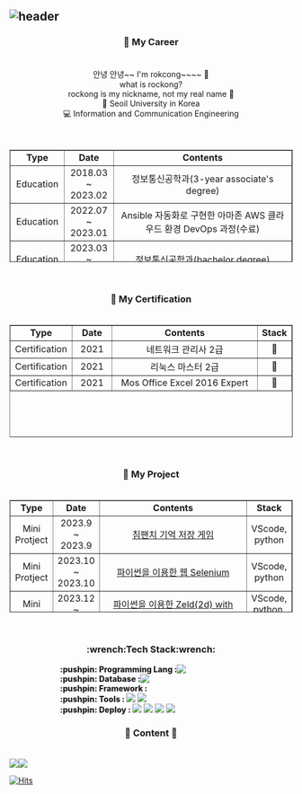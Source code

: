 ![header](https://capsule-render.vercel.app/api?type=waving&color=FF7F50&height=300&section=header&text=rockong%20Github&fontsize=70&fontColor=D4F0F0&animation=twinkling&descSize=30)
---
<h3 align = "center">🔭 My Career<br><br></h3>
<!-- 해당 부분은 프로필에 대한 간략한 설명입니다. -->
<div align = "center">
안녕 안녕~~ I'm rokcong~~~~  👋<br>
what is rockong?<br>
rockong is my nickname, not my real name 🤫<br>
💙 Seoil University in Korea<br>
💻 Information and Communication Engineering<br>
</div>
<br><br>

<div align = "center">
<table style="border-collapse: collapse; width: 100%; height: 200px;"border="1" data-ke-align="center" align = "center">
<!-- 교육 및 경력을 표시하는 테이블 -->
  <tbody>
    <tr style="height: 20px;">
      <td style="width: 14%; height: 20px; text-align: center;font-weight: 800;"><b>Type</b> </td>
      <td style="width: 15%; height: 20px; text-align: center;font-weight: 800;"><b>Date</b></td>
      <td style="width: 60%; height: 20px; text-align: center;font-weight: 800;"><b>Contents</b></td>
    </tr>
    <!-- 교육 및 경력 항목을 표시합니다! -->
    <tr style="height: 20px;">
      <td style="width: 14%; height: 20px; text-align: center;">Education</td>
      <td style="width: 15%; height: 20px; text-align: center;">2018.03 ~ 2023.02</td>
      <td style="width: 60%; height: 20px; text-align: center;">정보통신공학과(3-year associate's degree)</td>
    </tr>
        <tr style="height: 20px;">
      <td style="width: 14%; height: 20px; text-align: center;">Education</td>
      <td style="width: 15%; height: 20px; text-align: center;">2022.07 ~ 2023.01</td>
      <td style="width: 60%; height: 20px; text-align: center;">Ansible 자동화로 구현한 아마존 AWS 클라우드 환경 DevOps 과정(수료)</td>
    </tr>
    <tr style="height: 20px;">
      <td style="width: 14%; height: 20px; text-align: center;">Education</td>
      <td style="width: 15%; height: 20px; text-align: center;">2023.03 ~ 2024.02</td>
      <td style="width: 60%; height: 20px; text-align: center;">정보통신공학과(bachelor degree)</td>
    </tr>
    <tr style="height: 20px;">
      <td style="width: 14%; height: 20px; text-align: center;">Education</td>
      <td style="width: 15%; height: 20px; text-align: center;">2023.12 ~ 2024.04</td>
      <td style="width: 60%; height: 20px; text-align: center;">Sesac AWS 부트 캠프</td>
    </tr>
  </tbody>
</table>
</div>
<br>

<h3 align = "center">📖 My Certification<br><br></h3>
<div align = "center">
<table style="border-collapse: collapse; width: 100%; height: 200px;"border="1" data-ke-align="center" align = "center">
<!-- 자격증 표시하는 테이블 -->
  <tbody>
    <tr style="height: 20px;">
      <td style="width: 14%; height: 20px; text-align: center;font-weight: 800;"><b>Type</b> </td>
      <td style="width: 15%; height: 20px; text-align: center;font-weight: 800;"><b>Date</b></td>
      <td style="width: 60%; height: 20px; text-align: center;font-weight: 800;"><b>Contents</b></td>
      <td style="width: 11%; height: 20px; text-align: center;font-weight: 800;"><b>Stack</b></td>
    </tr>
    <tr style="height: 20px;">
      <td style="width: 14%; height: 20px; text-align: center;">Certification</td>
      <td style="width: 15%; height: 20px; text-align: center;">2021</td>
      <td style="width: 60%; height: 20px; text-align: center;">네트워크 관리사 2급</td>
      <td style="width: 11%; height: 20px; text-align: center;">📇</td>
    </tr>
    <tr style="height: 20px;">
      <td style="width: 14%; height: 20px; text-align: center;">Certification</td>
      <td style="width: 15%; height: 20px; text-align: center;">2021</td>
      <td style="width: 60%; height: 20px; text-align: center;">리눅스 마스터 2급</td>
      <td style="width: 11%; height: 20px; text-align: center;">📇</td>
    </tr>
    <tr style="height: 20px;">
      <td style="width: 14%; height: 20px; text-align: center;">Certification</td>
      <td style="width: 15%; height: 20px; text-align: center;">2021</td>
      <td style="width: 60%; height: 20px; text-align: center;">Mos Office Excel 2016 Expert</td>
      <td style="width: 11%; height: 20px; text-align: center;">📇</td>
    </tr>
  </tbody>
</table>
</div>
<br>

<h3 align = "center">📰 My Project<br><br></h3>
<div align = "center">
<table style="border-collapse: collapse; width: 100%; height: 200px;"border="1" data-ke-align="center" align = "center">
<!-- 자격증 표시하는 테이블 -->
  <tbody>
    <tr style="height: 20px;">
      <td style="width: 14%; height: 20px; text-align: center;font-weight: 800;"><b>Type</b> </td>
      <td style="width: 15%; height: 20px; text-align: center;font-weight: 800;"><b>Date</b></td>
      <td style="width: 60%; height: 20px; text-align: center;font-weight: 800;"><b>Contents</b></td>
      <td style="width: 11%; height: 20px; text-align: center;font-weight: 800;"><b>Stack</b></td>
    </tr>
    <tr style="height: 20px;">
      <td style="width: 14%; height: 20px; text-align: center;">Mini Protject</td>
      <td style="width: 15%; height: 20px; text-align: center;">2023.9 ~ 2023.9</td>
      <td style="width: 60%; height: 20px; text-align: center;"><a href="https://github.com/rokcong/firstpython/tree/main/memory_test">침팬치 기억 저장 게임</a></td>
      <td style="width: 11%; height: 20px; text-align: center;">VScode, python</td>
    </tr>
    <tr style="height: 20px;">
      <td style="width: 14%; height: 20px; text-align: center;">Mini Protject</td>
      <td style="width: 15%; height: 20px; text-align: center;">2023.10 ~ 2023.10</td>
      <td style="width: 60%; height: 20px; text-align: center;"><a href="https://github.com/rokcong/firstpython/tree/main/first_selenium">파이썬을 이용한 웹 Selenium</a></td>
      <td style="width: 11%; height: 20px; text-align: center;">VScode, python</td>
    </tr>
    <tr style="height: 20px;">
      <td style="width: 14%; height: 20px; text-align: center;">Mini Protject</td>
      <td style="width: 15%; height: 20px; text-align: center;">2023.12 ~ 2023.12</td>
      <td style="width: 60%; height: 20px; text-align: center;"><a href="https://github.com/rokcong/firstpython/tree/main/Zelda(2D)">파이썬을 이용한 Zeld(2d) with soullike)</a></td>
      <td style="width: 11%; height: 20px; text-align: center;">VScode, python, Tilemap</td>
    </tr>
  </tbody>
</table>
</div>
<br>

<!-- 기술 스택을 나타내는 섹션 -->
<h3 align = "center">:wrench:Tech Stack:wrench:<br></h3>
<!-- 프로그래밍 언어, 프레임워크, 데이터베이스, 배포 등의 기술 스택을 나타냅니다. -->
<div style = "display: flex;">
  <span align="center" style = "margin-left: 90px; font-weight: 800;">:pushpin: Programming Lang : </span> 
    <img src="https://img.shields.io/badge/Python-3776AB?style=flat-square&logo=Python&logoColor=white"/>
</div>
<div style = "display: flex;">
  <span align="center" style = "margin-left: 90px; font-weight: 800;">:pushpin: Database : </span>
    <img src="https://img.shields.io/badge/Mysql-4479A1?style=flat-square&logo=Mysql&logoColor=black"/>
</div>
<div>
  <span align="center" style = "margin-left: 90px; font-weight: 800;">:pushpin: Framework : </span> 
  
</div>
<div>
  <span align="center" style = "margin-left: 90px; font-weight: 800;">:pushpin: Tools : </span> 
  <img src="https://img.shields.io/badge/visualstudiocode-007ACC?style=flat-square&logo=visualstudiocode&logoColor=white">
  <img src="https://img.shields.io/badge/vmware-607078?style=flat-square&logo=vmware&logoColor=white">
</div>
<div>
  <span align="center" style = "margin-left: 90px; font-weight: 800;">:pushpin: Deploy : </span>
   <img src="https://img.shields.io/badge/Amazon AWS-232F3E?style=flat-square&logo=Amazon AWS&logoColor=orange"/>
   <img src="https://img.shields.io/badge/Docker-2496ED?style=flat-square&logo=docker&logoColor=white"/>
   <img src="https://img.shields.io/badge/ubuntu-E95420?style=flat-square&logo=ubuntu&logoColor=white"/>
   <img src="https://img.shields.io/badge/linux-FCC624?style=flat-square&logo=linux&logoColor=black"/>
</div>



<!-- 콘텐츠 링크 --> 
<h3 align="center"> 🔗 Content 🔗 <br><br></h3>
<div style = "display: flex; align-item : center; justify-item: center" align = "center">
<a href="mailto:yun39442@naver.com"><img src="https://img.shields.io/badge/Naver-1E8E3E?style=flat-square&logo=Naver&logoColor=White"></a>
<a href="https://blog.naver.com/yun39442"><img src="https://img.shields.io/badge/Blogger-FF5722?style=flat-square&logo=Blogger&logoColor=white"></a>
</div>

[![Hits](https://hits.seeyoufarm.com/api/count/incr/badge.svg?url=https%3A%2F%2Fgithub.com%2Frokcong&count_bg=%2300F18D&title_bg=%23AE2424&icon=&icon_color=%237E1B1B&title=hits&edge_flat=false)](https://hits.seeyoufarm.com)


